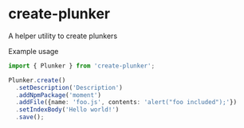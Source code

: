 # create-plunker
A helper utility to create plunkers

Example usage
```typescript
import { Plunker } from 'create-plunker';

Plunker.create()
  .setDescription('Description')
  .addNpmPackage('moment')
  .addFile({name: 'foo.js', contents: 'alert("foo included");'})
  .setIndexBody('Hello world!')
  .save();
```